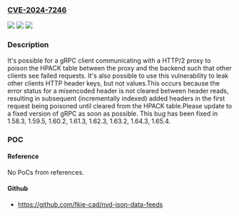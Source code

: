 ### [CVE-2024-7246](https://cve.mitre.org/cgi-bin/cvename.cgi?name=CVE-2024-7246)
![](https://img.shields.io/static/v1?label=Product&message=gRPC&color=blue)
![](https://img.shields.io/static/v1?label=Version&message=%3D%201.53.0%20&color=brighgreen)
![](https://img.shields.io/static/v1?label=Vulnerability&message=CWE-440%3A%20Expected%20Behavior%20Violation&color=brighgreen)

### Description

It's possible for a gRPC client communicating with a HTTP/2 proxy to poison the HPACK table between the proxy and the backend such that other clients see failed requests. It's also possible to use this vulnerability to leak other clients HTTP header keys, but not values.This occurs because the error status for a misencoded header is not cleared between header reads, resulting in subsequent (incrementally indexed) added headers in the first request being poisoned until cleared from the HPACK table.Please update to a fixed version of gRPC as soon as possible. This bug has been fixed in 1.58.3, 1.59.5, 1.60.2, 1.61.3, 1.62.3, 1.63.2, 1.64.3, 1.65.4.

### POC

#### Reference
No PoCs from references.

#### Github
- https://github.com/fkie-cad/nvd-json-data-feeds

